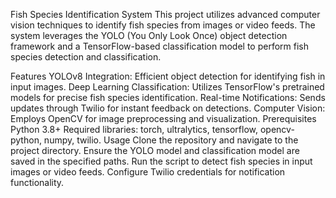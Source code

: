 Fish Species Identification System
This project utilizes advanced computer vision techniques to identify fish species from images or video feeds. The system leverages the YOLO (You Only Look Once) object detection framework and a TensorFlow-based classification model to perform fish species detection and classification.

Features
YOLOv8 Integration: Efficient object detection for identifying fish in input images.
Deep Learning Classification: Utilizes TensorFlow's pretrained models for precise fish species identification.
Real-time Notifications: Sends updates through Twilio for instant feedback on detections.
Computer Vision: Employs OpenCV for image preprocessing and visualization.
Prerequisites
Python 3.8+
Required libraries: torch, ultralytics, tensorflow, opencv-python, numpy, twilio.
Usage
Clone the repository and navigate to the project directory.
Ensure the YOLO model and classification model are saved in the specified paths.
Run the script to detect fish species in input images or video feeds.
Configure Twilio credentials for notification functionality.
